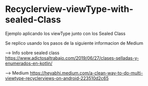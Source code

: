# Recyclerview-viewType-with-sealed-Class
Ejemplo aplicando los viewType junto con los Sealed Class 

Se replico usando los pasos de la siguiente informacion de Medium

--> Info sobre sealed class
https://www.adictosaltrabajo.com/2019/06/27/clases-selladas-y-enumerados-en-kotlin/

--> Medium
https://heyabhi.medium.com/a-clean-way-to-do-multi-viewtype-recyclerviews-on-android-223510d2c65
